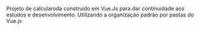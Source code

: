 Projeto de calcularoda construido em Vue.Js para dar continuidade aos estudos e desenvolvimento.
Utilizando a organização padrão por pastas do Vue.js
